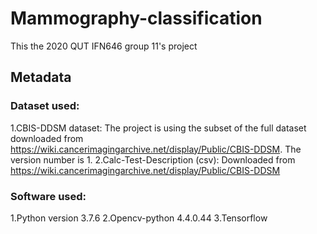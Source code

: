 # Mammography-classification

This the 2020 QUT IFN646 group 11's project

## Metadata

### Dataset used:
1.CBIS-DDSM dataset:
  The project is using the subset of the full dataset downloaded from https://wiki.cancerimagingarchive.net/display/Public/CBIS-DDSM. The version number is 1.
2.Calc-Test-Description (csv): 
  Downloaded from https://wiki.cancerimagingarchive.net/display/Public/CBIS-DDSM
  
  
### Software used:
1.Python version 3.7.6
2.Opencv-python 4.4.0.44
3.Tensorflow 
